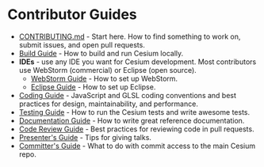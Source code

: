 # Contributor Guides

* [CONTRIBUTING.md](../../.github/CONTRIBUTING.md) - Start here.  How to find something to work on, submit issues, and open pull requests.
* [Build Guide](BuildGuide/README.md) - How to build and run Cesium locally.
* **IDEs** - use any IDE you want for Cesium development.  Most contributors use WebStorm (commercial) or Eclipse (open source).
   * [WebStorm Guide](WebStormGuide/README.md) - How to set up WebStorm.
   * [Eclipse Guide](EclipseGuide/README.md) - How to set up Eclipse.
* [Coding Guide](CodingGuide/README.md) - JavaScript and GLSL coding conventions and best practices for design, maintainability, and performance.
* [Testing Guide](TestingGuide/README.md) - How to run the Cesium tests and write awesome tests.
* [Documentation Guide](DocumentationGuide/README.md) - How to write great reference documentation.
* [Code Review Guide](CodeReviewGuide/README.md) - Best practices for reviewing code in pull requests.
* [Presenter's Guide](PresentersGuide/README.md) - Tips for giving talks.
* [Committer's Guide](CommittersGuide/README.md) - What to do with commit access to the main Cesium repo.
